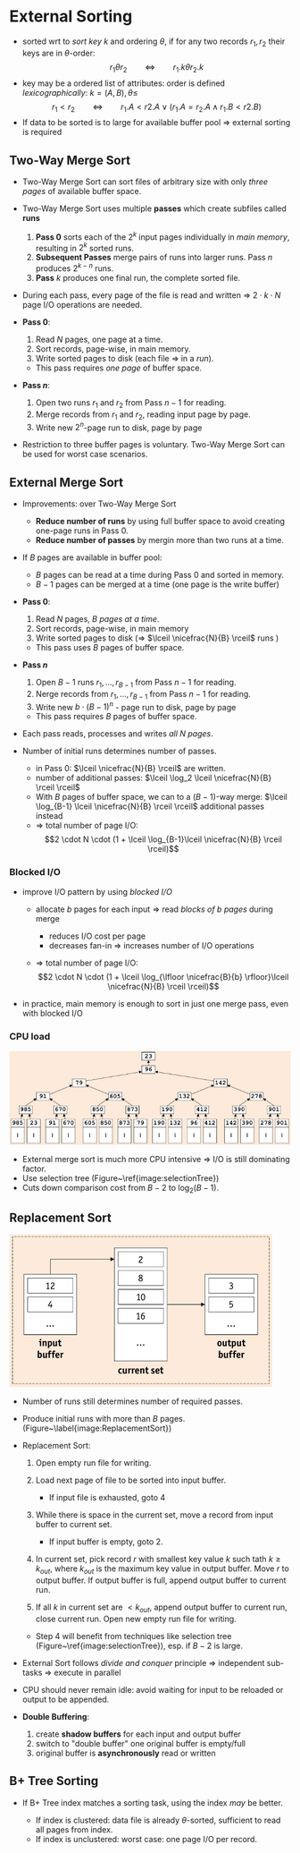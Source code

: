 # External Sorting

* sorted wrt to _sort key_ $k$ and ordering $\theta$, if for any two records $r_1,r_2$ their keys are in $\theta$-order: $$r_1\theta r_2 \qquad \Leftrightarrow \qquad r_1.k \theta r_2.k$$
* key may be a ordered list of attributes: order is defined _lexicographically_: $k=(A,B), \theta \leq$ $$r_1 < r_2 \qquad \Leftrightarrow \qquad r_1.A < r2.A \vee (r_1.A = r_2.A \wedge r_1.B < r2.B)$$
* If data to be sorted is to large for available buffer pool => external sorting is required

## Two-Way Merge Sort

* Two-Way Merge Sort can sort files of arbitrary size with only _three pages_ of available buffer space.
* Two-Way Merge Sort uses multiple **passes** which create subfiles called **runs**

    1. **Pass 0** sorts each of the $2^k$ input pages individually in _main memory_, resulting in $2^k$ sorted runs.
    2. **Subsequent Passes** merge pairs of runs into larger runs. Pass $n$ produces $2^{k-n}$ runs.
    3. **Pass** $k$ produces one final run, the complete sorted file.
    
* During each pass, every page of the file is read and written => $2 \cdot k \cdot N$ page I/O operations are needed.

* **Pass 0**:

    1. Read $N$ pages, one page at a time.
    2. Sort records, page-wise, in main memory.
    3. Write sorted pages to disk (each file => in a _run_).
    * This pass requires _one page_ of buffer space.

* **Pass $n$**:

    1. Open two runs $r_1$ and $r_2$ from Pass $n-1$ for reading.
    2. Merge records from $r_1$ and $r_2$, reading input page by page.
    3. Write new $2^n$-page run to disk, page by page
    
* Restriction to three buffer pages is voluntary. Two-Way Merge Sort can be used for worst case scenarios.

## External Merge Sort

* Improvements: over Two-Way Merge Sort

    * **Reduce number of runs** by using full buffer space to avoid creating one-page runs in Pass 0.
    * **Reduce number of passes** by mergin more than two runs at a time.
    
* If $B$ pages are available in buffer pool:

    * $B$ pages can be read at a time during Pass 0 and sorted in memory.
    * $B-1$ pages can be merged at a time (one page is the write buffer)
    
* **Pass 0**:

    1. Read $N$ pages, _$B$ pages at a time_.
    2. Sort records, page-wise, in main memory
    3. Write sorted pages to disk (=> $\lceil \nicefrac{N}{B} \rceil$ runs )
    * This pass uses $B$ pages of buffer space.
    
* **Pass $n$**

    1. Open $B-1$ runs $r_1, \dots, r_{B-1}$ from Pass $n-1$ for reading.
    2. Nerge records from $r_1, \dots, r_{B-1}$ from Pass $n-1$ for reading.
    3. Write new $b \cdot (B-1)^n$ - page run to disk, page by page
    * This pass requires $B$ pages of buffer space.
    
* Each pass reads, processes and writes _all $N$ pages_.
* Number of initial runs determines number of passes.

    * in Pass 0: $\lceil \nicefrac{N}{B} \rceil$ are written.
    * number of additional passes: $\lceil \log_2 \lceil \nicefrac{N}{B} \rceil \rceil$
    * With $B$ pages of buffer space, we can to a $(B-1)$-way merge: $\lceil \log_{B-1} \lceil \nicefrac{N}{B} \rceil \rceil$ additional passes instead
    * => total number of page I/O: $$2 \cdot N \cdot (1 + \lceil \log_{B-1}\lceil \nicefrac{N}{B} \rceil \rceil)$$

### Blocked I/O

* improve I/O pattern by using _blocked I/O_

    * allocate $b$ pages for each input => read _blocks of $b$ pages_ during merge

        * reduces I/O cost per page
        * decreases fan-in => increases number of I/O operations

    * => total number of page I/O: $$2 \cdot N \cdot (1 + \lceil \log_{\lfloor \nicefrac{B}{b} \rfloor}\lceil \nicefrac{N}{B} \rceil \rceil)$$

* in practice, main memory is enough to sort in just one merge pass, even with blocked I/O

### CPU load

![Selection tree, read bottom-up \label{image:selectionTree}](images/SelectionTree.png)

* External merge sort is much more CPU intensive => I/O is still dominating factor.
* Use selection tree (Figure~\ref{image:selectionTree})
* Cuts down comparison cost from $B-2$ to $\log_2(B-1)$.

## Replacement Sort

![Replacement Sort Buffer Layout \label{image:ReplacementSort}](images/ReplacementSort.png)

* Number of runs still determines number of required passes.
* Produce initial runs with more than $B$ pages. (Figure~\label{image:ReplacementSort})

* Replacement Sort:

    1. Open empty run file for writing.
    2. Load next page of file to be sorted into input buffer.
    
        * If input file is exhausted, goto 4

    3. While there is space in the current set, move a record from input buffer to current set.
    
        * If input buffer is empty, goto 2.
        
    4. In current set, pick record $r$ with smallest key value $k$ such tath $k \geq k_{out}$, where $k_{out}$ is the maximum key value in output buffer. Move $r$ to output buffer. If output buffer is full, append output buffer to current run.
    5. If all $k$ in current set are $<k_{out}$, append output buffer to current run, close current run. Open new empty run file for writing.
    * Step 4 will benefit from techniques like selection tree (Figure~\ref{image:selectionTree}), esp. if $B-2$ is large.

* External Sort follows _divide and conquer_ principle => independent sub-tasks => execute in parallel
* CPU should never remain idle: avoid waiting for input to be reloaded or output to be appended.
* **Double Buffering**:

    1. create **shadow buffers** for each input and output buffer
    2. switch to "double buffer" one original buffer is empty/full
    3. original buffer is **asynchronously** read or written

## B+ Tree Sorting

* If B+ Tree index matches a sorting task, using the index _may_ be better.

    * If index is clustered: data file is already $\theta$-sorted, sufficient to read all pages from index.
    * If index is unclustered: worst case: one page I/O per record.


